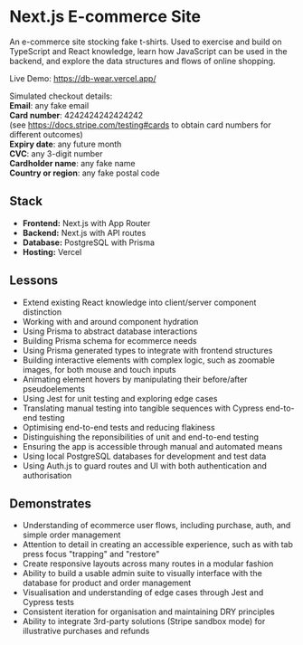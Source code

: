 # Next.js E-commerce Site

An e-commerce site stocking fake t-shirts. Used to exercise and build on TypeScript and React knowledge, learn how JavaScript can be used in the backend, and explore the data structures and flows of online shopping.

Live Demo: https://db-wear.vercel.app/

Simulated checkout details:  
**Email**: any fake email  
**Card number**: 4242424242424242  
(see https://docs.stripe.com/testing#cards to obtain card numbers for different outcomes)  
**Expiry date**: any future month  
**CVC**: any 3-digit number  
**Cardholder name**: any fake name  
**Country or region**: any fake postal code  

## Stack
- **Frontend:** Next.js with App Router
- **Backend:** Next.js with API routes
- **Database:** PostgreSQL with Prisma
- **Hosting:** Vercel

## Lessons
- Extend existing React knowledge into client/server component distinction
- Working with and around component hydration
- Using Prisma to abstract database interactions
- Building Prisma schema for ecommerce needs
- Using Prisma generated types to integrate with frontend structures
- Building interactive elements with complex logic, such as zoomable images, for both mouse and touch inputs
- Animating element hovers by manipulating their before/after pseudoelements
- Using Jest for unit testing and exploring edge cases
- Translating manual testing into tangible sequences with Cypress end-to-end testing
- Optimising end-to-end tests and reducing flakiness
- Distinguishing the reponsibilities of unit and end-to-end testing
- Ensuring the app is accessible through manual and automated means
- Using local PostgreSQL databases for development and test data
- Using Auth.js to guard routes and UI with both authentication and authorisation

## Demonstrates
- Understanding of ecommerce user flows, including purchase, auth, and simple order management
- Attention to detail in creating an accessible experience, such as with tab press focus "trapping" and "restore"
- Create responsive layouts across many routes in a modular fashion
- Ability to build a usable admin suite to visually interface with the database for product and order management
- Visualisation and understanding of edge cases through Jest and Cypress tests
- Consistent iteration for organisation and maintaining DRY principles
- Ability to integrate 3rd-party solutions (Stripe sandbox mode) for illustrative purchases and refunds
